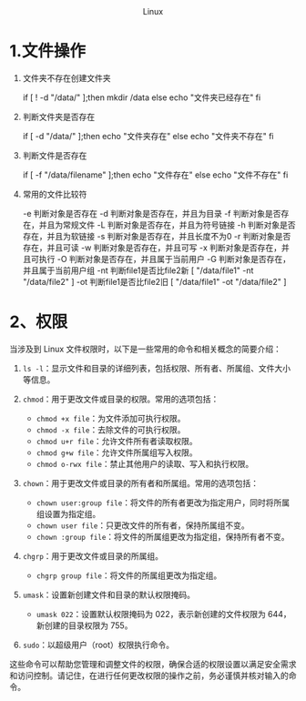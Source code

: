<div align='center'>Linux</div>

# 1.文件操作





1. 文件夹不存在创建文件夹

    if [ ! -d "/data/" ];then
        mkdir /data
    else
        echo "文件夹已经存在"
    fi

2. 判断文件夹是否存在

    if [ -d "/data/" ];then
        echo "文件夹存在"
    else
        echo "文件夹不存在"
    fi

3. 判断文件是否存在

    if [ -f "/data/filename" ];then
        echo "文件存在"
    else
        echo "文件不存在"
    fi

4. 常用的文件比较符

    -e 判断对象是否存在
    -d 判断对象是否存在，并且为目录
    -f 判断对象是否存在，并且为常规文件
    -L 判断对象是否存在，并且为符号链接
    -h 判断对象是否存在，并且为软链接
    -s 判断对象是否存在，并且长度不为0
    -r 判断对象是否存在，并且可读
    -w 判断对象是否存在，并且可写
    -x 判断对象是否存在，并且可执行
    -O 判断对象是否存在，并且属于当前用户
    -G 判断对象是否存在，并且属于当前用户组
    -nt 判断file1是否比file2新  [ "/data/file1" -nt "/data/file2" ]
    -ot 判断file1是否比file2旧  [ "/data/file1" -ot "/data/file2" ]

# 2、权限

当涉及到 Linux 文件权限时，以下是一些常用的命令和相关概念的简要介绍：

1. `ls -l`：显示文件和目录的详细列表，包括权限、所有者、所属组、文件大小等信息。

2. `chmod`：用于更改文件或目录的权限。常用的选项包括：
   - `chmod +x file`：为文件添加可执行权限。
   - `chmod -x file`：去除文件的可执行权限。
   - `chmod u+r file`：允许文件所有者读取权限。
   - `chmod g+w file`：允许文件所属组写入权限。
   - `chmod o-rwx file`：禁止其他用户的读取、写入和执行权限。

3. `chown`：用于更改文件或目录的所有者和所属组。常用的选项包括：
   - `chown user:group file`：将文件的所有者更改为指定用户，同时将所属组设置为指定组。
   - `chown user file`：只更改文件的所有者，保持所属组不变。
   - `chown :group file`：将文件的所属组更改为指定组，保持所有者不变。

4. `chgrp`：用于更改文件或目录的所属组。
   - `chgrp group file`：将文件的所属组更改为指定组。

5. `umask`：设置新创建文件和目录的默认权限掩码。
   - `umask 022`：设置默认权限掩码为 022，表示新创建的文件权限为 644，新创建的目录权限为 755。

6. `sudo`：以超级用户（root）权限执行命令。

这些命令可以帮助您管理和调整文件的权限，确保合适的权限设置以满足安全需求和访问控制。请记住，在进行任何更改权限的操作之前，务必谨慎并核对输入的命令。